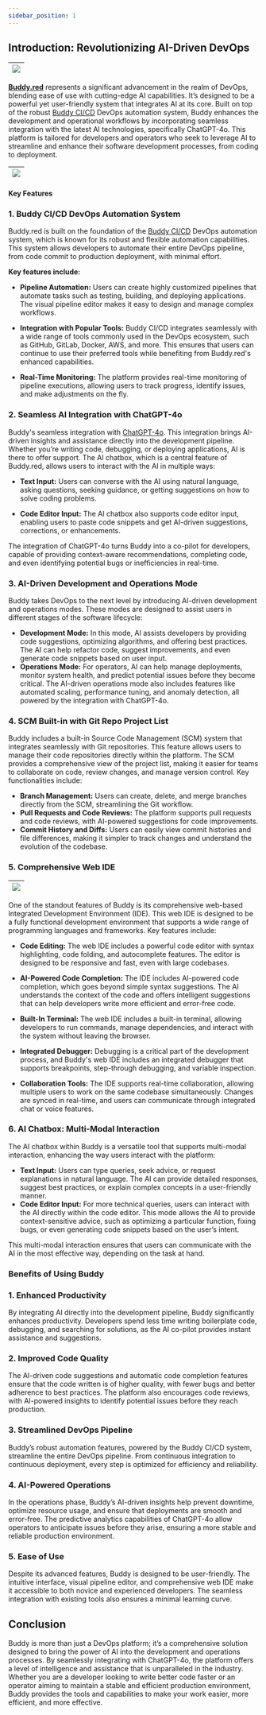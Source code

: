 ```yaml
---
sidebar_position: 1
---
```


## Introduction: Revolutionizing AI-Driven DevOps

| ![](../static/img/ai-assistant.gif) |
| - |

[**Buddy.red**](https://buddy.red) represents a significant advancement in the realm of DevOps, blending ease of use with cutting-edge AI capabilities. It’s designed to be a powerful yet user-friendly system that integrates AI at its core. Built on top of the robust [Buddy CI/CD](https://buddy.works) DevOps automation system, Buddy enhances the development and operational workflows by incorporating seamless integration with the latest AI technologies, specifically ChatGPT-4o. This platform is tailored for developers and operators who seek to leverage AI to streamline and enhance their software development processes, from coding to deployment.

| ![](/img/ui.png) |
|-|

#### Key Features

### 1. **Buddy CI/CD DevOps Automation System**

Buddy.red is built on the foundation of the [Buddy CI/CD](https://buddy.works) DevOps automation system, which is known for its robust and flexible automation capabilities. This system allows developers to automate their entire DevOps pipeline, from code commit to production deployment, with minimal effort. 

**Key features include:**

- **Pipeline Automation:** Users can create highly customized pipelines that automate tasks such as testing, building, and deploying applications. The visual pipeline editor makes it easy to design and manage complex workflows.

- **Integration with Popular Tools:** Buddy CI/CD integrates seamlessly with a wide range of tools commonly used in the DevOps ecosystem, such as GitHub, GitLab, Docker, AWS, and more. This ensures that users can continue to use their preferred tools while benefiting from Buddy.red's enhanced capabilities.

- **Real-Time Monitoring:** The platform provides real-time monitoring of pipeline executions, allowing users to track progress, identify issues, and make adjustments on the fly.

### 2. **Seamless AI Integration with ChatGPT-4o**

Buddy's seamless integration with [ChatGPT-4o](https://openai.com/index/hello-gpt-4o). This integration brings AI-driven insights and assistance directly into the development pipeline. Whether you’re writing code, debugging, or deploying applications, AI is there to offer support. The AI chatbox, which is a central feature of Buddy.red, allows users to interact with the AI in multiple ways:

- **Text Input:** Users can converse with the AI using natural language, asking questions, seeking guidance, or getting suggestions on how to solve coding problems.

- **Code Editor Input:** The AI chatbox also supports code editor input, enabling users to paste code snippets and get AI-driven suggestions, corrections, or enhancements.

The integration of ChatGPT-4o turns Buddy into a co-pilot for developers, capable of providing context-aware recommendations, completing code, and even identifying potential bugs or inefficiencies in real-time.

### 3. **AI-Driven Development and Operations Mode**

Buddy takes DevOps to the next level by introducing AI-driven development and operations modes. These modes are designed to assist users in different stages of the software lifecycle:

- **Development Mode:** In this mode, AI assists developers by providing code suggestions, optimizing algorithms, and offering best practices. The AI can help refactor code, suggest improvements, and even generate code snippets based on user input.
- **Operations Mode:** For operators, AI can help manage deployments, monitor system health, and predict potential issues before they become critical. The AI-driven operations mode also includes features like automated scaling, performance tuning, and anomaly detection, all powered by the integration with ChatGPT-4o.

### 4. **SCM Built-in with Git Repo Project List**

Buddy includes a built-in Source Code Management (SCM) system that integrates seamlessly with Git repositories. This feature allows users to manage their code repositories directly within the platform. The SCM provides a comprehensive view of the project list, making it easier for teams to collaborate on code, review changes, and manage version control. Key functionalities include:

- **Branch Management:** Users can create, delete, and merge branches directly from the SCM, streamlining the Git workflow.
- **Pull Requests and Code Reviews:** The platform supports pull requests and code reviews, with AI-powered suggestions for code improvements.
- **Commit History and Diffs:** Users can easily view commit histories and file differences, making it simpler to track changes and understand the evolution of the codebase.

### 5. **Comprehensive Web IDE**

| ![](/img/ide.png) |
|-|

One of the standout features of Buddy is its comprehensive web-based Integrated Development Environment (IDE). This web IDE is designed to be a fully functional development environment that supports a wide range of programming languages and frameworks. Key features include:

- **Code Editing:** The web IDE includes a powerful code editor with syntax highlighting, code folding, and autocomplete features. The editor is designed to be responsive and fast, even with large codebases.

- **AI-Powered Code Completion:** The IDE includes AI-powered code completion, which goes beyond simple syntax suggestions. The AI understands the context of the code and offers intelligent suggestions that can help developers write more efficient and error-free code.

- **Built-In Terminal:** The web IDE includes a built-in terminal, allowing developers to run commands, manage dependencies, and interact with the system without leaving the browser.

- **Integrated Debugger:** Debugging is a critical part of the development process, and Buddy's web IDE includes an integrated debugger that supports breakpoints, step-through debugging, and variable inspection.

- **Collaboration Tools:** The IDE supports real-time collaboration, allowing multiple users to work on the same codebase simultaneously. Changes are synced in real-time, and users can communicate through integrated chat or voice features.

### 6. **AI Chatbox: Multi-Modal Interaction**

The AI chatbox within Buddy is a versatile tool that supports multi-modal interaction, enhancing the way users interact with the platform:

- **Text Input:** Users can type queries, seek advice, or request explanations in natural language. The AI can provide detailed responses, suggest best practices, or explain complex concepts in a user-friendly manner.
- **Code Editor Input:** For more technical queries, users can interact with the AI directly within the code editor. This mode allows the AI to provide context-sensitive advice, such as optimizing a particular function, fixing bugs, or even generating code snippets based on the user’s intent.

This multi-modal interaction ensures that users can communicate with the AI in the most effective way, depending on the task at hand.

### Benefits of Using Buddy

### 1. **Enhanced Productivity**

By integrating AI directly into the development pipeline, Buddy significantly enhances productivity. Developers spend less time writing boilerplate code, debugging, and searching for solutions, as the AI co-pilot provides instant assistance and suggestions.

### 2. **Improved Code Quality**

The AI-driven code suggestions and automatic code completion features ensure that the code written is of higher quality, with fewer bugs and better adherence to best practices. The platform also encourages code reviews, with AI-powered insights to identify potential issues before they reach production.

### 3. **Streamlined DevOps Pipeline**

Buddy’s robust automation features, powered by the Buddy CI/CD system, streamline the entire DevOps pipeline. From continuous integration to continuous deployment, every step is optimized for efficiency and reliability.

### 4. **AI-Powered Operations**

In the operations phase, Buddy’s AI-driven insights help prevent downtime, optimize resource usage, and ensure that deployments are smooth and error-free. The predictive analytics capabilities of ChatGPT-4o allow operators to anticipate issues before they arise, ensuring a more stable and reliable production environment.

### 5. **Ease of Use**

Despite its advanced features, Buddy is designed to be user-friendly. The intuitive interface, visual pipeline editor, and comprehensive web IDE make it accessible to both novice and experienced developers. The seamless integration with existing tools also ensures a minimal learning curve.

## Conclusion

Buddy is more than just a DevOps platform; it’s a comprehensive solution designed to bring the power of AI into the development and operations processes. By seamlessly integrating with ChatGPT-4o, the platform offers a level of intelligence and assistance that is unparalleled in the industry. Whether you are a developer looking to write better code faster or an operator aiming to maintain a stable and efficient production environment, Buddy provides the tools and capabilities to make your work easier, more efficient, and more effective.